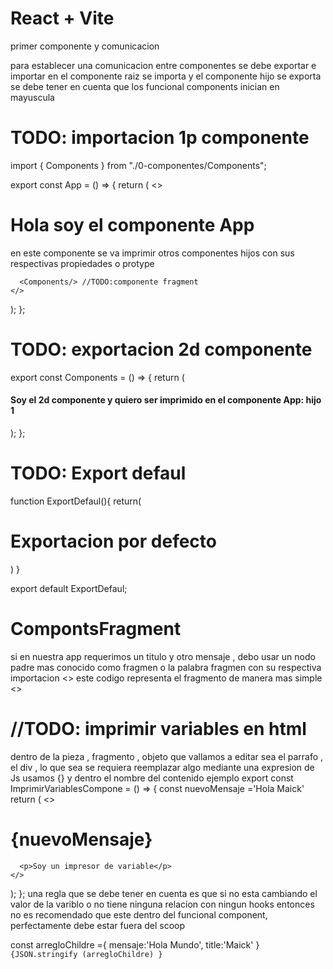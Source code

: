 # React + Vite

primer componente y comunicacion

para establecer una comunicacion entre componentes  se debe exportar e importar 
en el componente raiz se importa y el componente hijo se exporta  se debe tener en cuenta que los funcional components inician en mayuscula


# TODO: importacion 1p componente
import { Components } from "./0-componentes/Components";

export const App = () => {
  return (
    <>
      <h1>Hola soy el componente App</h1>
      <span>
        en este componente se va imprimir otros componentes hijos con sus
        respectivas propiedades o protype
      </span>

      <Components/> //TODO:componente fragment
    </>
  );
};
# TODO: exportacion 2d componente
export const Components = () => {
  return (
    <h4>
      Soy el 2d componente y quiero ser imprimido en el componente App: hijo 1
    </h4>
  );
};

# TODO: Export defaul
function ExportDefaul(){
    return(<h1>Exportacion por defecto</h1>)
  }
  
  export default ExportDefaul;


# CompontsFragment
si en nuestra app requerimos un titulo y otro mensaje , debo usar un nodo padre mas conocido como fragmen
o la palabra fragmen con su respectiva importacion
<frament><frament>
<>
este codigo representa el fragmento de manera mas simple 
<>


# //TODO: imprimir variables en html
dentro de la pieza , fragmento , objeto que vallamos a editar  sea el parrafo , el div , lo que sea
se requiera reemplazar algo mediante una expresion de Js usamos {} y dentro el nombre del contenido
ejemplo
export const ImprimirVariablesCompone = () => {
    const nuevoMensaje ='Hola  Maick'
  return (
    <>
      <h1 className="btn btn-danger">{nuevoMensaje}</h1>

      <p>Soy un impresor de variable</p>
    </>
  );
};
una regla que se debe tener en cuenta es que si no esta cambiando el valor de la variblo  o no tiene ninguna relacion con ningun hooks entonces no es recomendado que este dentro del funcional component, perfectamente debe estar  fuera del scoop 


const arregloChildre ={
    mensaje:'Hola Mundo',
    title:'Maick'
}
 <code>{JSON.stringify (arregloChildre) }</code>